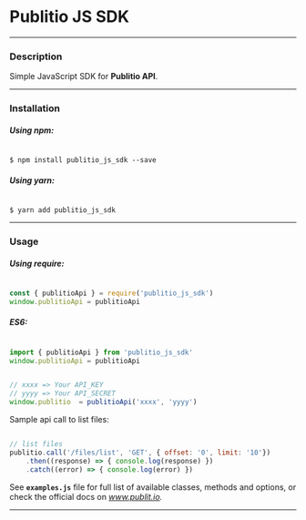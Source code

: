 
# Publitio JS SDK

---
### Description

Simple JavaScript SDK for **Publitio API**.

---

### Installation

##### Using npm:

```shell

$ npm install publitio_js_sdk --save

```

##### Using yarn:

```shell

$ yarn add publitio_js_sdk

```

---
### Usage

##### Using require:

```javascript

const { publitioApi } = require('publitio_js_sdk')
window.publitioApi = publitioApi

```

##### ES6: 

```javascript

import { publitioApi } from 'publitio_js_sdk'
window.publitioApi = publitioApi

```

```javascript

// xxxx => Your API_KEY
// yyyy => Your API_SECRET
window.publitio  = publitioApi('xxxx', 'yyyy')

```

Sample api call to list files: 

```javascript

// list files
publitio.call('/files/list', 'GET', { offset: '0', limit: '10'})
	.then((response) => { console.log(response) })
	.catch((error) => { console.log(error) })

```

See **`examples.js`** file for full list of available classes, methods and options, or check the official docs on *www.publit.io.*

---
